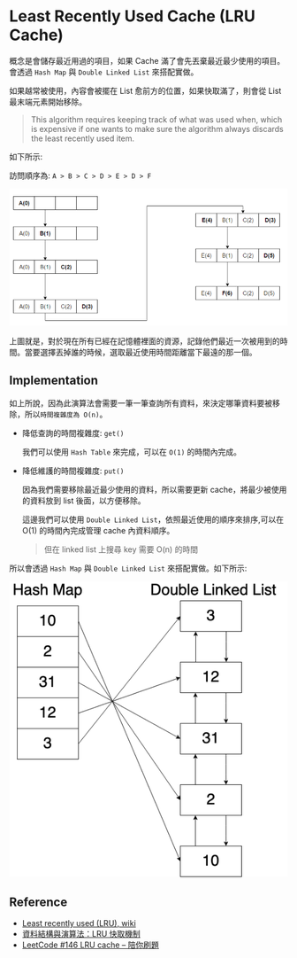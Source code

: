 # Least Recently Used Cache (LRU Cache)

概念是會儲存最近用過的項目，如果 Cache 滿了會先丟棄最近最少使用的項目。會透過 `Hash Map` 與 `Double Linked List` 來搭配實做。

如果越常被使用，內容會被擺在 List 愈前方的位置，如果快取滿了，則會從 List最末端元素開始移除。

> This algorithm requires keeping track of what was used when, which is expensive if one wants to make sure the algorithm always discards the least recently used item.

如下所示:

訪問順序為: `A > B > C > D > E > D > F`

![](images/lru_example_1.png)

上圖就是，對於現在所有已經在記憶體裡面的資源，記錄他們最近一次被用到的時間。當要選擇丟掉誰的時候，選取最近使用時間距離當下最遠的那一個。

## Implementation

如上所說，因為此演算法會需要一筆一筆查詢所有資料，來決定哪筆資料要被移除，所以`時間複雜度為 O(n)`。

- 降低查詢的時間複雜度: `get()`

    我們可以使用 `Hash Table` 來完成，可以在 `O(1)` 的時間內完成。

- 降低維護的時間複雜度: `put()`

    因為我們需要移除最近最少使用的資料，所以需要更新 cache，將最少被使用的資料放到 list 後面，以方便移除。

    這邊我們可以使用 `Double Linked List`，依照最近使用的順序來排序,可以在 O(1) 的時間內完成管理 cache 內資料順序。

    > 但在 linked list 上搜尋 key 需要 O(n) 的時間

所以會透過 `Hash Map` 與 `Double Linked List` 來搭配實做。如下所示:

![](images/lru_example_2.png)

## Reference

- [Least recently used (LRU), wiki](https://en.wikipedia.org/wiki/Cache_replacement_policies#LRU)
- [資料結構與演算法：LRU 快取機制](https://josephjsf2.github.io/data/structure/and/algorithm/2020/05/09/LRU.html)
- [LeetCode #146 LRU cache – 陪你刷題](https://haogroot.com/2021/01/31/lc-146-lru-cache_leetcode/)
